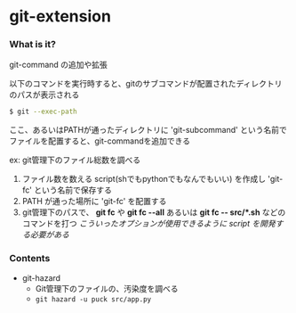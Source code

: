 # git-extension

### What is it?

git-command の追加や拡張

以下のコマンドを実行時すると、gitのサブコマンドが配置されたディレクトリのパスが表示される
```bash
$ git --exec-path
```

ここ、あるいはPATHが通ったディレクトリに 'git-subcommand' という名前でファイルを配置すると、git-commandを追加できる

ex: git管理下のファイル総数を調べる

1. ファイル数を数える script(shでもpythonでもなんでもいい) を作成し 'git-fc' という名前で保存する
1. PATH が通った場所に 'git-fc' を配置する
1. git管理下のパスで、 **git fc** や **git fc --all** あるいは **git fc -- src/\*.sh** などのコマンドを打つ *こういったオプションが使用できるように script を開発する必要がある*

### Contents

- git-hazard
  - Git管理下のファイルの、汚染度を調べる
  - `git hazard -u puck src/app.py`
